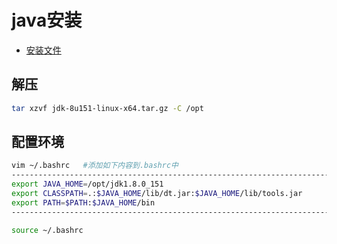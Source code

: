 # java安装

* [安装文件](/software/develop/java/linux)

## 解压

```bash
tar xzvf jdk-8u151-linux-x64.tar.gz -C /opt
```

## 配置环境

```bash
vim ~/.bashrc   #添加如下内容到.bashrc中
------------------------------------------------------------------------
export JAVA_HOME=/opt/jdk1.8.0_151
export CLASSPATH=.:$JAVA_HOME/lib/dt.jar:$JAVA_HOME/lib/tools.jar
export PATH=$PATH:$JAVA_HOME/bin
------------------------------------------------------------------------

source ~/.bashrc
```